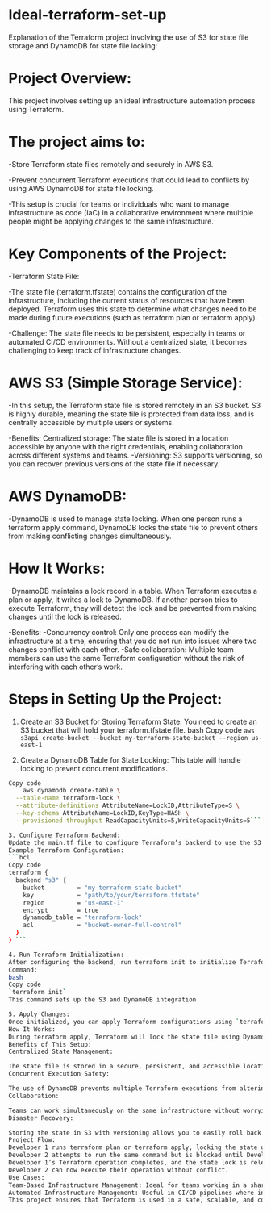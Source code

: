 # Ideal-terraform-set-up

Explanation of the Terraform project involving the use of S3 for state file storage and DynamoDB for state file locking:

# Project Overview:
This project involves setting up an ideal infrastructure automation process using Terraform. 

# The project aims to:
-Store Terraform state files remotely and securely in AWS S3.

-Prevent concurrent Terraform executions that could lead to conflicts by using AWS DynamoDB for state file locking.

-This setup is crucial for teams or individuals who want to manage infrastructure as code (IaC) in a collaborative environment where multiple people might be 
 applying changes to the same infrastructure.

# Key Components of the Project:
-Terraform State File:

-The state file (terraform.tfstate) contains the configuration of the infrastructure, including the current status of resources that have been deployed. Terraform 
 uses this state to determine what changes need to be made during future executions (such as terraform plan or terraform apply).

-Challenge: The state file needs to be persistent, especially in teams or automated CI/CD environments. Without a centralized state, it becomes challenging to keep track of infrastructure changes.
 
# AWS S3 (Simple Storage Service):
-In this setup, the Terraform state file is stored remotely in an S3 bucket. S3 is highly durable, meaning the state file is protected from data loss, and is 
 centrally accessible by multiple users or systems.

-Benefits:
 Centralized storage: The state file is stored in a location accessible by anyone with the right credentials, enabling collaboration across different systems and 
 teams.
-Versioning: S3 supports versioning, so you can recover previous versions of the state file if necessary.

# AWS DynamoDB:
-DynamoDB is used to manage state locking. When one person runs a terraform apply command, DynamoDB locks the state file to prevent others from making conflicting 
 changes simultaneously.
 
# How It Works:
-DynamoDB maintains a lock record in a table. When Terraform executes a plan or apply, it writes a lock to DynamoDB. If another person tries to execute 
  Terraform, they will detect the lock and be prevented from making changes until the lock is released.

-Benefits:
-Concurrency control: Only one process can modify the infrastructure at a time, ensuring that you do not run into issues where two changes conflict with each 
  other.
-Safe collaboration: Multiple team members can use the same Terraform configuration without the risk of interfering with each other’s work.

# Steps in Setting Up the Project:
1. Create an S3 Bucket for Storing Terraform State:
You need to create an S3 bucket that will hold your terraform.tfstate file.
bash
Copy code
`aws s3api create-bucket --bucket my-terraform-state-bucket --region us-east-1`

2. Create a DynamoDB Table for State Locking:
This table will handle locking to prevent concurrent modifications.
```bash
Copy code
    aws dynamodb create-table \
  --table-name terraform-lock \
  --attribute-definitions AttributeName=LockID,AttributeType=S \
  --key-schema AttributeName=LockID,KeyType=HASH \
  --provisioned-throughput ReadCapacityUnits=5,WriteCapacityUnits=5```

3. Configure Terraform Backend:
Update the main.tf file to configure Terraform’s backend to use the S3 bucket for storing the state and DynamoDB for locking.
Example Terraform Configuration:
```hcl
Copy code
terraform {
  backend "s3" {
    bucket         = "my-terraform-state-bucket"
    key            = "path/to/your/terraform.tfstate"
    region         = "us-east-1"
    encrypt        = true
    dynamodb_table = "terraform-lock"
    acl            = "bucket-owner-full-control"
  }
} ```

4. Run Terraform Initialization:
After configuring the backend, run terraform init to initialize Terraform and configure the backend settings.
Command:
bash
Copy code
`terraform init`
This command sets up the S3 and DynamoDB integration.

5. Apply Changes:
Once initialized, you can apply Terraform configurations using `terraform plan` and `terraform apply`.
How It Works:
During terraform apply, Terraform will lock the state file using DynamoDB and store the updated state in the S3 bucket. This ensures that no other process will modify the state concurrently.
Benefits of This Setup:
Centralized State Management:

The state file is stored in a secure, persistent, and accessible location (S3), making it easy to track and manage infrastructure changes over time.
Concurrent Execution Safety:

The use of DynamoDB prevents multiple Terraform executions from altering the state at the same time, thus avoiding conflicts or race conditions.
Collaboration:

Teams can work simultaneously on the same infrastructure without worrying about conflicting updates to the state file.
Disaster Recovery:

Storing the state in S3 with versioning allows you to easily roll back to a previous version if something goes wrong.
Project Flow:
Developer 1 runs terraform plan or terraform apply, locking the state using DynamoDB.
Developer 2 attempts to run the same command but is blocked until Developer 1’s process completes.
Developer 1’s Terraform operation completes, and the state lock is released from DynamoDB.
Developer 2 can now execute their operation without conflict.
Use Cases:
Team-Based Infrastructure Management: Ideal for teams working in a shar
Automated Infrastructure Management: Useful in CI/CD pipelines where infrastructure changes need to be controlled and tracked reliably.
This project ensures that Terraform is used in a safe, scalable, and collaborative way, making it suitable for both small teams and large-scale organizations

